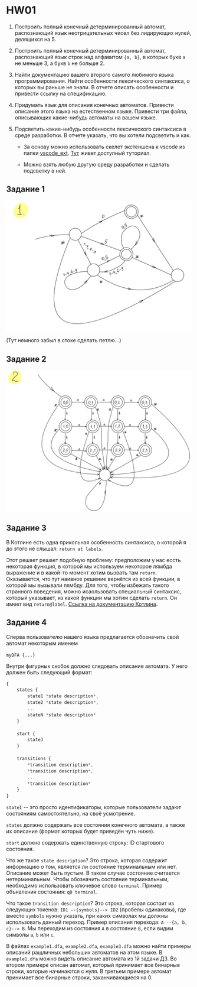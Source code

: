 
# HW01

1. Построить полный конечный детерминированный автомат, распознающий язык неотрицательных чисел без лидирующих нулей, делящихся на 5.

2. Построить полный конечный детерминированный автомат, распознающий язык строк над алфавитом `{a, b}`, в которых букв `a` не меньше 3, а букв `b` не больше 2.

3. Найти документацию вашего второго самого любимого языка программирования. Найти особенности лексического синтаксиса, о которых вы раньше не знали. В отчете описать особенности и привести ссылку на спецификацию.

4. Придумать язык для описания конечных автоматов. Привести описание
этого языка на естественном языке. Привести три файла, описывающих какие-нибудь автоматы на вашем языке.

5. Подсветить какие-нибудь особенности лексического синтаксиса в среде разработки. В отчете указать, что вы хотели подсветить и как.

   * За основу можно использовать скелет экстеншена к vscode из папки [vscode_ext](vscode_ext). [Тут](https://code.visualstudio.com/api/get-started/your-first-extension) живет доступный туториал.

   * Можно взять любую другую среду разработки и сделать подсветку в ней.
   


## Задание 1

![task 1 solution](img/task1sol.jpg)

(Тут немного забыл в стоке сделать петлю...)

## Задание 2

![task 2 solution](img/task2sol.jpg)

## Задание 3

В Котлине есть одна прикольная особенность
синтаксиса, о которой я до этого не слышал: `return at labels`.

Этот решает решает подобную проблему: предположим у нас ессть
некоторая функция, в которой мы используем некоторое лямбда выражение
и в какой-то момент хотим вызвать там `return`. Оказывается, что
тут наивное решение вернётся из всей функции, в которой мы вызывали лямбду.
Для того, чтобы избежать такого странного поведения, можно исаользовать 
специальный синтаксис, который указывает, из какой функции мы хотим сделать 
`return`. Он имеет вид `return@label`. [Ссылка на документацию Котлина](https://kotlinlang.org/docs/returns.html#return-at-labels).

## Задание 4

Сперва пользователю нашего языка предлагается обозначить свой автомат некоторым именем

`myDFA {...}`

Внутри фигурных скобок должно следовать описание автомата. У него должен быть следующий формат:

```javascript
{
    states {
        state1 *state description*,
        state2 *state description*,
        ...
        stateN *state description*
    }
    
    start {
        stateJ
    }
    
    transitions {
        *transition description*,
        *transition description*,
        ...
        *transition description*
    }
}
```

`stateI` -- это просто идентификаторы, которые пользователи задают состояниям самостоятельно, на своё усмотрение.

`states` должно содержать все состояния конечного автомата, а также их описание (формат которых будет приведён чуть ниже).

`start` должно содержать единственную строку: ID стартового состояния.

Что же такое `state description`? Это строка, которая содержит информацию о том, является ли состояние терминальным или нет. 
Описание может быть пустым. В таком случае состояние считается нетерминальным. Чтобы обозначить состояние терминальным,
необходимо использовать ключевое слово `terminal`. Пример объявления состояния: `q0 terminal`. 

Что такое `transition description`? Это строка, которая
состоит из следующих токенов: `ID1 --{symbols}--> ID2` (пробелы одинаковы),
где вместо
`symbols` нужно указать, при каких символах мы 
должны использовать данный переход. Пример описания перехода: `A --{a, b, c}--> B`.
Мы переходим из состояния `A` в состояние `B`, если видим символы `a`, `b` или `c`.

В файлах `example1.dfa`, `example2.dfa`, `example3.dfa` можно найти примеры описаний ращличных небольших автоматов на этом языке.
В `example1.dfa` можно видеть описание автомата из 1й задачи ДЗ. Во втором примере описан автомат, который принимает все
бинарные строки, которые начинаются с нуля. В третьем примере автомат принимает все бинарные строки, заканчивающиеся на 0.
